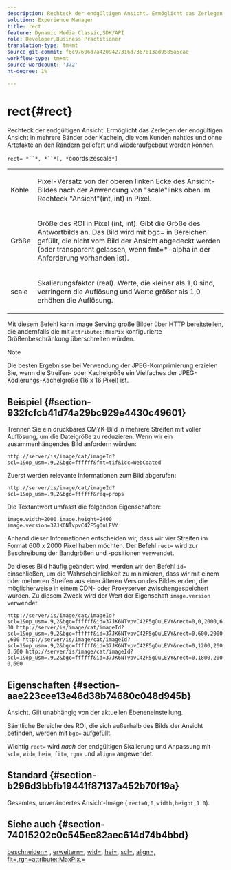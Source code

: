 ```yaml
---
description: Rechteck der endgültigen Ansicht. Ermöglicht das Zerlegen der endgültigen Ansicht in mehrere Bänder oder Kacheln, die vom Kunden nahtlos und ohne Artefakte an den Rändern geliefert und wiederaufgebaut werden können.
solution: Experience Manager
title: rect
feature: Dynamic Media Classic,SDK/API
role: Developer,Business Practitioner
translation-type: tm+mt
source-git-commit: f6c97606d7a4209427316d7367013ad9585a5cae
workflow-type: tm+mt
source-wordcount: '372'
ht-degree: 1%

---
```



# rect{#rect}

Rechteck der endgültigen Ansicht. Ermöglicht das Zerlegen der endgültigen Ansicht in mehrere Bänder oder Kacheln, die vom Kunden nahtlos und ohne Artefakte an den Rändern geliefert und wiederaufgebaut werden können.

`rect= *``*, *``*[, *`coordsizescale`*]`

<table id="simpletable_69D112F85FA24EFCA727B398DC8ED699"> 
 <tr class="strow"> 
  <td class="stentry"> <p><span class="varname"> Kohle</span> </p> </td> 
  <td class="stentry"> <p>Pixel-Versatz von der oberen linken Ecke des Ansicht-Bildes nach der Anwendung von <span class="varname"> "scale</span>"links oben im Rechteck "Ansicht"(int, int) in Pixel. </p></td> 
 </tr> 
 <tr class="strow"> 
  <td class="stentry"> <p><span class="varname"> Größe</span> </p></td> 
  <td class="stentry"> <p>Größe des ROI in Pixel (int, int). Gibt die Größe des Antwortbilds an. Das Bild wird mit <span class="codeph"> bgc=</span> in Bereichen gefüllt, die nicht vom Bild der Ansicht abgedeckt werden (oder transparent gelassen, wenn <span class="codeph"> fmt=*-alpha</span> in der Anforderung vorhanden ist). </p></td> 
 </tr> 
 <tr class="strow"> 
  <td class="stentry"> <p><span class="varname"> scale</span> </p></td> 
  <td class="stentry"> <p>Skalierungsfaktor (real). Werte, die kleiner als 1,0 sind, verringern die Auflösung und Werte größer als 1,0 erhöhen die Auflösung. </p></td> 
 </tr> 
</table>

Mit diesem Befehl kann Image Serving große Bilder über HTTP bereitstellen, die andernfalls die mit `attribute::MaxPix` konfigurierte Größenbeschränkung überschreiten würden.

>[!NOTE]
>
>Die besten Ergebnisse bei Verwendung der JPEG-Komprimierung erzielen Sie, wenn die Streifen- oder Kachelgröße ein Vielfaches der JPEG-Kodierungs-Kachelgröße (16 x 16 Pixel) ist.

## Beispiel {#section-932fcfcb41d74a29bc929e4430c49601}

Trennen Sie ein druckbares CMYK-Bild in mehrere Streifen mit voller Auflösung, um die Dateigröße zu reduzieren. Wenn wir ein zusammenhängendes Bild anfordern würden:

`http://server/is/image/cat/imageId?scl=1&op_usm=.9,2&bgc=ffffff&fmt=tif&icc=WebCoated`

Zuerst werden relevante Informationen zum Bild abgerufen:

`http://server/is/image/cat/imageId?scl=1&op_usm=.9,2&bgc=ffffff&req=props`

Die Textantwort umfasst die folgenden Eigenschaften:

`image.width=2000 image.height=2400 image.version=37JK6NTvpvC42F5gOuLEVY`

Anhand dieser Informationen entscheiden wir, dass wir vier Streifen im Format 600 x 2000 Pixel haben möchten. Der Befehl `rect=` wird zur Beschreibung der Bandgrößen und -positionen verwendet.

Da dieses Bild häufig geändert wird, werden wir den Befehl `id=` einschließen, um die Wahrscheinlichkeit zu minimieren, dass wir mit einem oder mehreren Streifen aus einer älteren Version des Bildes enden, die möglicherweise in einem CDN- oder Proxyserver zwischengespeichert wurden. Zu diesem Zweck wird der Wert der Eigenschaft `image.version` verwendet.

`http://server/is/image/cat/imageId?scl=1&op_usm=.9,2&bgc=ffffff&id=37JK6NTvpvC42F5gOuLEVY&rect=0,0,2000,600 http://server/is/image/cat/imageId?scl=1&op_usm=.9,2&bgc=ffffff&id=37JK6NTvpvC42F5gOuLEVY&rect=0,600,2000,600 http://server/is/image/cat/imageId?scl=1&op_usm=.9,2&bgc=ffffff&id=37JK6NTvpvC42F5gOuLEVY&rect=0,1200,2000,600 http://server/is/image/cat/imageId?scl=1&op_usm=.9,2&bgc=ffffff&id=37JK6NTvpvC42F5gOuLEVY&rect=0,1800,2000,600`

## Eigenschaften {#section-aae223cee13e46d38b74680c048d945b}

Ansicht. Gilt unabhängig von der aktuellen Ebeneneinstellung.

Sämtliche Bereiche des ROI, die sich außerhalb des Bilds der Ansicht befinden, werden mit `bgc=` aufgefüllt.

Wichtig `rect=` wird *nach* der endgültigen Skalierung und Anpassung mit `scl=`, `wid=`, `hei=`, `fit=`, `rgn=` und `align=` angewendet.

## Standard {#section-b296d3bbfb19441f87137a452b70f19a}

Gesamtes, unverändertes Ansicht-Image ( `rect=0,0,width,height,1.0`).

## Siehe auch {#section-74015202c0c545ec82aec614d74b4bbd}

[beschneiden=](../../../../../is-api/http-ref/image-serving-api-ref/c-http-protocol-reference/c-command-reference/r-crop.md#reference-6fd0f6399966446ab4425ce050572eab) ,  [erweitern=](../../../../../is-api/http-ref/image-serving-api-ref/c-http-protocol-reference/c-command-reference/r-extend.md#reference-7e9156beb285459d830e2d56782a74ac),  [wid=](../../../../../is-api/http-ref/image-serving-api-ref/c-http-protocol-reference/c-command-reference/r-is-http-wid.md#reference-bfeadcb67bf4485f851eb21345527e47),  [hei=](../../../../../is-api/http-ref/image-serving-api-ref/c-http-protocol-reference/c-command-reference/r-is-http-hei.md#reference-6d6f556ccc0e4b98a815e8a5c1944a96),  [scl=](../../../../../is-api/http-ref/image-serving-api-ref/c-http-protocol-reference/c-command-reference/r-scl.md#reference-b2a74e493d0d407e98fe350551ba3fcc),  [ ](../../../../../is-api/http-ref/image-serving-api-ref/c-http-protocol-reference/c-command-reference/r-align.md#reference-b7d6b87c75124d78884f916dd6544bc7)  [ ](../../../../../is-api/http-ref/image-serving-api-ref/c-http-protocol-reference/c-command-reference/r-fit.md#reference-f11bff6d93d143d6b135de3a923bc989)  [ ](../../../../../is-api/http-ref/image-serving-api-ref/c-http-protocol-reference/c-command-reference/r-rgn.md#reference-daa9b80e0d8c4b1aa67d116b578d592f)  [ ](../../../../../is-api/image-catalog/image-serving-api-ref/c-image-catalog-reference/c-attributes-reference/r-maxpix.md#reference-e167d396ac794079ba8b5e6eb16eeda5)  [align=, fit=,rgn=attribute::MaxPix,=](../../../../../is-api/http-ref/image-serving-api-ref/c-http-protocol-reference/c-command-reference/r-id.md#reference-60661184deb3420998779724244fcfa0)
